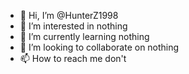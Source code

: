 - 👋 Hi, I’m @HunterZ1998
- 👀 I’m interested in nothing
- 🌱 I’m currently learning nothing
- 💞️ I’m looking to collaborate on nothing
- 📫 How to reach me don't

<!---
HunterZ1998/HunterZ1998 is a ✨ special ✨ repository because its `README.md` (this file) appears on your GitHub profile.
You can click the Preview link to take a look at your changes.
--->
